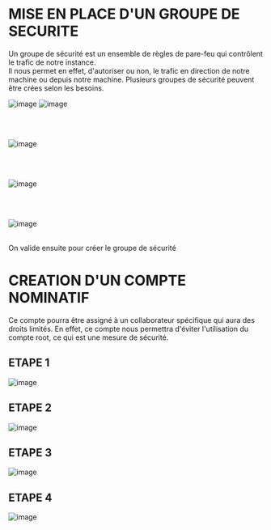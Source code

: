 # MISE EN PLACE D'UN GROUPE DE SECURITE
Un groupe de sécurité est un ensemble de règles de pare-feu qui contrôlent le trafic de notre instance.
<br />Il nous permet en effet, d'autoriser ou non, le trafic en direction de notre machine ou depuis notre machine.
Plusieurs groupes de sécurité peuvent être crées selon les besoins.

![image](https://github.com/abiForSofteam/aws/assets/56606441/4e1c234c-f4bd-4e30-bdf1-17e3a2135776)
![image](https://github.com/abiForSofteam/aws/assets/56606441/c3a4dba9-9805-4c07-ad28-979721ed508f)

<br />
<br />

![image](https://github.com/abiForSofteam/aws/assets/56606441/000f52ea-8907-4b79-bc96-9fa9e41de6bd)

<br /><br />


![image](https://github.com/abiForSofteam/aws/assets/56606441/3650d17a-a70d-4f70-a795-f45724408455)

<br /><br />

![image](https://github.com/abiForSofteam/aws/assets/56606441/4d75dc00-c66c-4340-90ae-3426c428c155)
<br /><br />

On valide ensuite pour créer le groupe de sécurité

# CREATION D'UN COMPTE NOMINATIF
Ce compte pourra être assigné à un collaborateur spécifique qui aura des droits limités.
En effet, ce compte nous permettra d'éviter l'utilisation du compte root, ce qui est une mesure de sécurité.
## ETAPE 1
![image](https://github.com/abiForSofteam/aws/assets/56606441/1d4d09ef-87b6-46c1-98f3-93686fe2c46b)

## ETAPE 2
![image](https://github.com/abiForSofteam/aws/assets/56606441/4d9e4d95-4e85-4f05-ba8a-f00f478439d3)

## ETAPE 3
![image](https://github.com/abiForSofteam/aws/assets/56606441/3378283d-45b8-4e0d-be6f-0fecb3c58cf1)


## ETAPE 4
![image](https://github.com/abiForSofteam/aws/assets/56606441/e597547b-9ee6-4acd-bb12-115ff98fa3e5)

